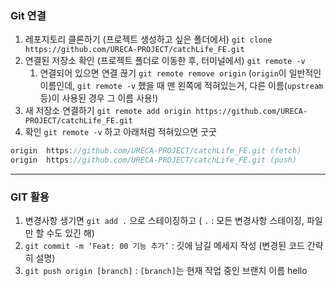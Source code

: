 ### Git 연결

1. 레포지토리 클론하기 (프로젝트 생성하고 싶은 폴더에서) `git clone https://github.com/URECA-PROJECT/catchLife_FE.git`
2. 연결된 저장소 확인 (프로젝트 폴더로 이동한 후, 터미널에서) `git remote -v`
    1. 연결되어 있으면 연결 끊기 `git remote remove origin` (`origin`이 일반적인 이름인데, `git remote -v` 했을 때 맨 왼쪽에 적혀있는거, 다른 이름(`upstream` 등)이 사용된 경우 그 이름 사용!)
3. 새 저장소 연결하기 `git remote add origin https://github.com/URECA-PROJECT/catchLife_FE.git`
4. 확인 `git remote -v` 하고 아래처럼 적혀있으면 굿굿

```jsx
origin  https://github.com/URECA-PROJECT/catchLife_FE.git (fetch)
origin  https://github.com/URECA-PROJECT/catchLife_FE.git (push)
```

---

### GIT 활용

1. 변경사항 생기면 `git add .`  으로 스테이징하고 ( `.` : 모든 변경사항 스테이징, 파일만 할 수도 있긴 해)
2. `git commit -m ‘Feat: 00 기능 추가’` : 깃에 남길 메세지 작성 (변경된 코드 간략히 설명)
3. `git push origin [branch]` : `[branch]`는 현재 작업 중인 브랜치 이름
hello